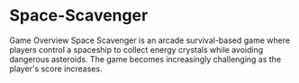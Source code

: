 # Space-Scavenger
Game Overview
Space Scavenger is an arcade survival-based game where players control a spaceship to collect energy crystals while avoiding dangerous asteroids. The game becomes increasingly challenging as the player's score increases.

